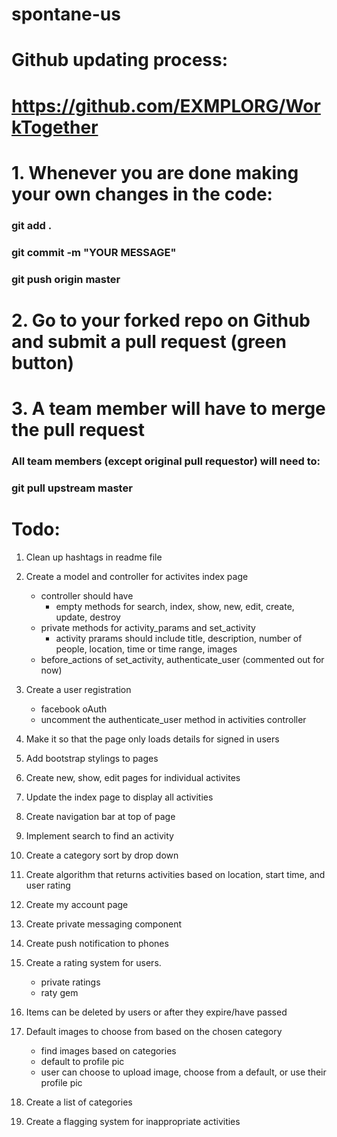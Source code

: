 # spontane-us

# Github updating process:
# https://github.com/EXMPLORG/WorkTogether

# 1. Whenever you are done making your own changes in the code:
### git add .
### git commit -m "YOUR MESSAGE"
### git push origin master

# 2. Go to your forked repo on Github and submit a pull request (green button)

# 3. A team member will have to merge the pull request
### All team members (except original pull requestor) will need to:
### git pull upstream master


# Todo:
1. Clean up hashtags in readme file

2. Create a model and controller for activites index page
	- controller should have 
		- empty methods for search, index, show, new, edit, create, update, destroy
	-  private methods for activity_params and set_activity
		- activity prarams should include title, description, number of people, location, time or time range, images
	- before_actions of set_activity, authenticate_user (commented out for now)

3. Create a user registration
	- facebook oAuth
	- uncomment the authenticate_user method in activities controller

4. Make it so that the page only loads details for signed in users

5. Add bootstrap stylings to pages

6. Create new, show, edit pages for individual activites

7. Update the index page to display all activities

8. Create navigation bar at top of page

9. Implement search to find an activity

10. Create a category sort by drop down

11. Create algorithm that returns activities based on location, start time, and user rating

12. Create my account page

13. Create private messaging component

14. Create push notification to phones

15. Create a rating system for users.
	- private ratings
	- raty gem

16. Items can be deleted by users or after they expire/have passed

17. Default images to choose from based on the chosen category
	- find images based on categories
	- default to profile pic
	- user can choose to upload image, choose from a default, or use their profile pic

18. Create a list of categories

19. Create a flagging system for inappropriate activities


